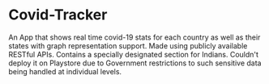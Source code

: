 # Covid-Tracker
An App that shows real time covid-19 stats for each country as well as their states with graph representation support. Made using publicly available RESTful APIs. Contains a specially designated section for Indians. Couldn't deploy it on Playstore due to Government restrictions to such sensitive data being handled at individual levels.
